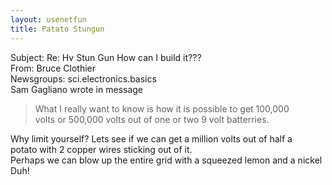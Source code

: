 ```yaml
---   
layout: usenetfun   
title: Patato Stungun   
---   
```

   
   
 Subject: Re: Hv Stun Gun How can I build it???   
From: Bruce Clothier   
Newsgroups: sci.electronics.basics   
Sam Gagliano wrote in message   
> What I really want to know is how it is possible to get 100,000   
> volts or 500,000 volts out of one or two 9 volt batterries.   
   
Why limit yourself? Lets see if we can get a million volts out of half a   
potato with 2 copper wires sticking out of it.   
Perhaps we can blow up the entire grid with a squeezed lemon and a nickel   
Duh!   
   
   
   
